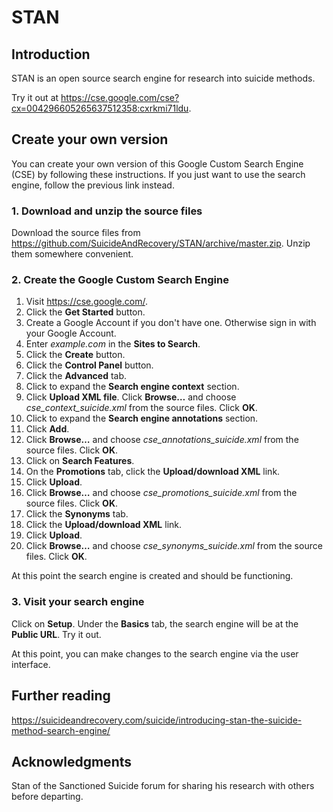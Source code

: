 # STAN

## Introduction

STAN is an open source search engine for research into suicide methods.

Try it out at https://cse.google.com/cse?cx=004296605265637512358:cxrkmi71ldu.

## Create your own version

You can create your own version of this Google Custom Search Engine (CSE)
by following these instructions. If you just want to use the search engine, follow the previous link instead.

### 1. Download and unzip the source files

Download the source files from
https://github.com/SuicideAndRecovery/STAN/archive/master.zip.
Unzip them somewhere convenient.

### 2. Create the Google Custom Search Engine

1. Visit https://cse.google.com/.
2. Click the **Get Started** button.
3. Create a Google Account if you don't have one. Otherwise sign in with
 your Google Account.
4. Enter *example.com* in the **Sites to Search**.
5. Click the **Create** button.
6. Click the **Control Panel** button.
7. Click the **Advanced** tab.
8. Click to expand the **Search engine context** section.
9. Click **Upload XML file**. Click **Browse&hellip;** and choose
 *cse_context_suicide.xml* from the source files. Click **OK**.
10. Click to expand the **Search engine annotations** section.
11. Click **Add**.
12. Click **Browse&hellip;** and choose *cse_annotations_suicide.xml* from
 the source files. Click **OK**.
13. Click on **Search Features**.
14. On the **Promotions** tab, click the **Upload/download XML** link.
15. Click **Upload**.
16. Click **Browse&hellip;** and choose *cse_promotions_suicide.xml* from
 the source files. Click **OK**.
17. Click the **Synonyms** tab.
18. Click the **Upload/download XML** link.
19. Click **Upload**.
16. Click **Browse&hellip;** and choose *cse_synonyms_suicide.xml* from
 the source files. Click **OK**.

At this point the search engine is created and should be functioning.

### 3. Visit your search engine

Click on **Setup**. Under the **Basics** tab, the search engine will be at
 the **Public URL**. Try it out.

At this point, you can make changes to the search engine via the user
 interface.

## Further reading

https://suicideandrecovery.com/suicide/introducing-stan-the-suicide-method-search-engine/

## Acknowledgments

Stan of the Sanctioned Suicide forum for sharing his research with others before departing.

